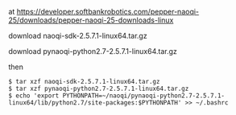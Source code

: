 at https://developer.softbankrobotics.com/pepper-naoqi-25/downloads/pepper-naoqi-25-downloads-linux

download naoqi-sdk-2.5.7.1-linux64.tar.gz

download pynaoqi-python2.7-2.5.7.1-linux64.tar.gz

then
```
$ tar xzf naoqi-sdk-2.5.7.1-linux64.tar.gz
$ tar xzf pynaoqi-python2.7-2.5.7.1-linux64.tar.gz
$ echo 'export PYTHONPATH=~/naoqi/pynaoqi-python2.7-2.5.7.1-linux64/lib/python2.7/site-packages:$PYTHONPATH' >> ~/.bashrc
```